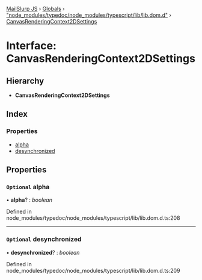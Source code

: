 [MailSlurp JS](../README.md) › [Globals](../globals.md) › ["node_modules/typedoc/node_modules/typescript/lib/lib.dom.d"](../modules/_node_modules_typedoc_node_modules_typescript_lib_lib_dom_d_.md) › [CanvasRenderingContext2DSettings](_node_modules_typedoc_node_modules_typescript_lib_lib_dom_d_.canvasrenderingcontext2dsettings.md)

# Interface: CanvasRenderingContext2DSettings

## Hierarchy

* **CanvasRenderingContext2DSettings**

## Index

### Properties

* [alpha](_node_modules_typedoc_node_modules_typescript_lib_lib_dom_d_.canvasrenderingcontext2dsettings.md#optional-alpha)
* [desynchronized](_node_modules_typedoc_node_modules_typescript_lib_lib_dom_d_.canvasrenderingcontext2dsettings.md#optional-desynchronized)

## Properties

### `Optional` alpha

• **alpha**? : *boolean*

Defined in node_modules/typedoc/node_modules/typescript/lib/lib.dom.d.ts:208

___

### `Optional` desynchronized

• **desynchronized**? : *boolean*

Defined in node_modules/typedoc/node_modules/typescript/lib/lib.dom.d.ts:209

